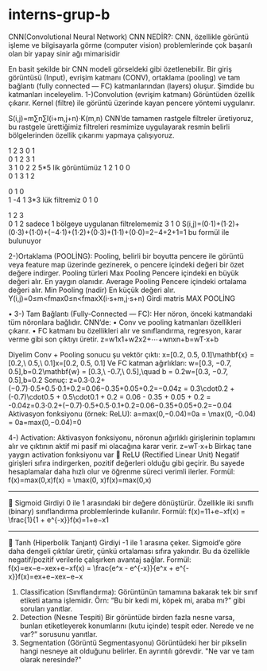 # interns-grup-b
CNN(Convolutional Neural Network)
CNN NEDİR?:
CNN, özellikle görüntü işleme ve bilgisayarla görme (computer vision) problemlerinde çok başarılı olan bir yapay sinir ağı mimarisidir
 
En basit şekilde bir CNN modeli görseldeki gibi özetlenebilir. Bir giriş görüntüsü (Input), evrişim katmanı (CONV), ortaklama (pooling) ve tam bağlantı (fully connected — FC) katmanlarından (layers) oluşur. Şimdide bu katmanları inceleyelim.
1-)Convolution (evrişim katmanı)
Görüntüden özellik çıkarır. Kernel (filtre) ile görüntü üzerinde kayan pencere yöntemi uygulanır.
 
S(i,j)=m∑n∑I(i+m,j+n)⋅K(m,n)
 CNN’de tamamen rastgele filtreler üretiyoruz, bu rastgele ürettiğimiz filtreleri resmimize uygulayarak resmin belirli bölgelerinden özellik çıkarımı yapmaya çalışıyoruz.


1 2 3 0 1  
0 1 2 3 1         
3 1 0 2 2       5*5 lik görüntümüz 
1 2 1 0 0  
0 1 3 1 2

0 1 0  
1 -4 1    3*3 lük filtremiz
0 1 0

1 2 3  
0 1 2     sadece 1 bölgeye uygulanan filtrelememiz 
3 1 0
S(i,j)=(0⋅1)+(1⋅2)+(0⋅3)+(1⋅0)+(−4⋅1)+(1⋅2)+(0⋅3)+(1⋅1)+(0⋅0)=2−4+2+1=1 bu formül ile bulunuyor

 


2-)Ortaklama (POOLİNG): Pooling, belirli bir boyutta pencere ile görüntü veya feature map üzerinde gezinerek, o pencere içindeki değeri bir özet değere indirger.
Pooling türleri
Max Pooling	Pencere içindeki en büyük değeri alır. En yaygın olanıdır.
Average Pooling	Pencere içindeki ortalama değeri alır.
Min Pooling (nadir)	En küçük değeri alır.
Y(i,j)=0≤m<fmax0≤n<fmaxX(i⋅s+m,j⋅s+n)
  Girdi matris 
  MAX POOLİNG 
 
•	3-) Tam Bağlantı (Fully-Connected — FC):
Her nöron, önceki katmandaki tüm nöronlara bağlıdır.
CNN’de:
•	Conv ve pooling katmanları özellikleri çıkarır.
•	FC katmanı bu özellikleri alır ve sınıflandırma, regresyon, karar verme gibi son çıktıyı üretir.
z=w1x1+w2x2+⋯+wnxn+b=wT⋅x+b

Diyelim Conv + Pooling sonucu şu vektör çıktı:
x=[0.2, 0.5, 0.1]\mathbf{x} = [0.2,\ 0.5,\ 0.1]x=[0.2, 0.5, 0.1] 
Ve FC katman ağırlıkları:
w=[0.3, −0.7, 0.5],b=0.2\mathbf{w} = [0.3,\ -0.7,\ 0.5],\quad b = 0.2w=[0.3, −0.7, 0.5],b=0.2 
Sonuç:
z=0.3⋅0.2+(−0.7)⋅0.5+0.5⋅0.1+0.2=0.06−0.35+0.05+0.2=−0.04z = 0.3\cdot0.2 + (-0.7)\cdot0.5 + 0.5\cdot0.1 + 0.2 = 0.06 - 0.35 + 0.05 + 0.2 = -0.04z=0.3⋅0.2+(−0.7)⋅0.5+0.5⋅0.1+0.2=0.06−0.35+0.05+0.2=−0.04 
Aktivasyon fonksiyonu (örnek: ReLU):
a=max⁡(0,−0.04)=0a = \max(0, -0.04) = 0a=max(0,−0.04)=0
 
4-) Activation:
Aktivasyon fonksiyonu, nöronun ağırlıklı girişlerinin toplamını alır ve çıktının aktif mi pasif mi olacağına karar verir.
z=wT⋅x+b
Birkaç tane yaygın activation fonksiyonu var 
🔹 ReLU (Rectified Linear Unit)
Negatif girişleri sıfıra indirgerken, pozitif değerleri olduğu gibi geçirir.
Bu sayede hesaplamalar daha hızlı olur ve öğrenme süreci verimli ilerler.
Formül:
f(x)=max⁡(0,x)f(x) = \max(0, x)f(x)=max(0,x) 
________________________________________
🔹 Sigmoid
Girdiyi 0 ile 1 arasındaki bir değere dönüştürür.
Özellikle iki sınıflı (binary) sınıflandırma problemlerinde kullanılır.
Formül:
f(x)=11+e−xf(x) = \frac{1}{1 + e^{-x}}f(x)=1+e−x1 
________________________________________
🔹 Tanh (Hiperbolik Tanjant)
Girdiyi -1 ile 1 arasına çeker. Sigmoid’e göre daha dengeli çıktılar üretir, çünkü ortalaması sıfıra yakındır.
Bu da özellikle negatif/pozitif verilerle çalışırken avantaj sağlar.
Formül:
f(x)=ex−e−xex+e−xf(x) = \frac{e^x - e^{-x}}{e^x + e^{-x}}f(x)=ex+e−xex−e−x 
1. Classification (Sınıflandırma):
Görüntünün tamamına bakarak tek bir sınıf etiketi atama işlemidir.
Örn: “Bu bir kedi mi, köpek mi, araba mı?” gibi soruları yanıtlar.
2. Detection (Nesne Tespiti)
Bir görüntüde birden fazla nesne varsa, bunları etiketleyerek konumlarını (kutu içinde) tespit eder.
Nerede ve ne var?” sorusunu yanıtlar.
3. Segmentation (Görüntü Segmentasyonu)
Görüntüdeki her bir pikselin hangi nesneye ait olduğunu belirler.
En ayrıntılı görevdir. "Ne var ve tam olarak neresinde?"
